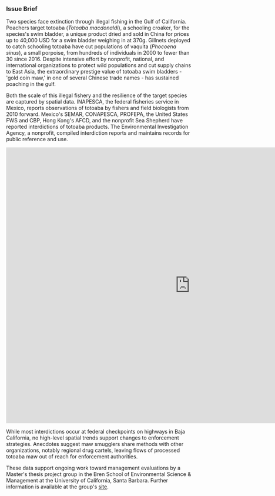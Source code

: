 ### Issue Brief
Two species face extinction through illegal fishing in the Gulf of California. Poachers target totoaba (<i>Totoaba macdonaldi</i>), a schooling croaker, for the species's swim bladder, a unique product dried and sold in China for prices up to 40,000 USD for a swim bladder weighing in at 370g. Gillnets deployed to catch schooling totoaba have cut populations of vaquita (<i>Phocoena sinus</i>), a small porpoise, from hundreds of individuals in 2000 to fewer than 30 since 2016. Despite intensive effort by nonprofit, national, and international organizations to protect wild populations and cut supply chains to East Asia, the extraordinary prestige value of totoaba swim bladders - 'gold coin maw,' in one of several Chinese trade names - has sustained poaching in the gulf. 

Both the scale of this illegal fishery and the resilience of the target species are captured by spatial data. INAPESCA, the federal fisheries service in Mexico, reports observations of totoaba by fishers and field biologists from 2010 forward. Mexico's SEMAR, CONAPESCA, PROFEPA, the United States FWS and CBP, Hong Kong's AFCD, and the nonprofit Sea Shepherd have reported interdictions of totoaba products. The Environmental Investigation Agency, a nonprofit, compiled interdiction reports and maintains records for public reference and use.

<iframe width="1000" height="750" seamless frameborder="0" scrolling="no" src="https://amsteinkruger.github.io/tma_sp/#7/28.613/-112.604"></iframe>


While most interdictions occur at federal checkpoints on highways in Baja California, no high-level spatial trends support changes to enforcement strategies. Anecdotes suggest maw smugglers share methods with other organizations, notably regional drug cartels, leaving flows of processed totoaba maw out of reach for enforcement authorities. 

These data support ongoing work toward management evaluations by a Master's thesis project group in the Bren School of Environmental Science & Management at the University of California, Santa Barbara. Further information is available at the group's 
<a href="totoabaproject.weebly.com">site</a>.
